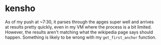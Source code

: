 # kensho

As of my push at ~7:30, it parses through the apges super well and arrives at results pretty quickly, even in my VM where the process is a bit limited.
However, the results aren't matching what the wikipedia page says should happen. Something is likely to be wrong with my `get_first_anchor` function.
